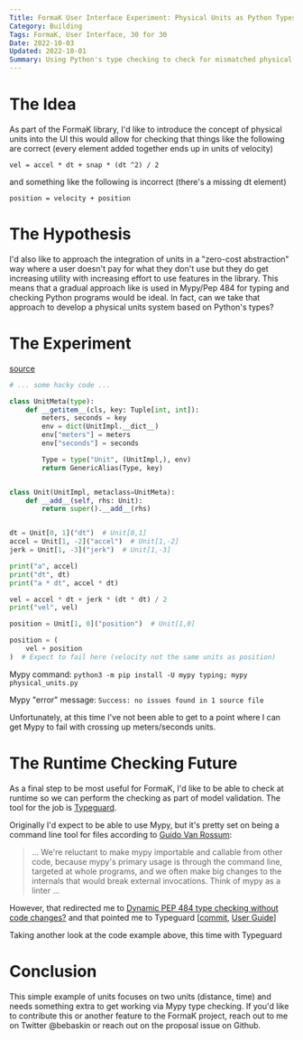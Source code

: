 ```yaml
---
Title: FormaK User Interface Experiment: Physical Units as Python Types
Category: Building
Tags: FormaK, User Interface, 30 for 30
Date: 2022-10-03
Updated: 2022-10-01
Summary: Using Python's type checking to check for mismatched physical quantities
---
```


# The Idea

As part of the FormaK library, I'd like to introduce the concept of physical
units into the UI this would allow for checking that things like the following
are correct (every element added together ends up in units of velocity)

`vel = accel * dt + snap * (dt ^2) / 2`

and something like the following is incorrect (there's a missing dt element)

`position = velocity + position`

# The Hypothesis

I'd also like to approach the integration of units in a "zero-cost abstraction"
way where a user doesn't pay for what they don't use but they do get increasing
utility with increasing effort to use features in the library. This means that
a gradual approach like is used in Mypy/Pep 484 for typing and checking Python
programs would be ideal. In fact, can we take that approach to develop a
physical units system based on Python's types?

# The Experiment

[source](https://github.com/buckbaskin/formak/blob/physical-units-demo/demo/src/physical_units.py)

```python
# ... some hacky code ...

class UnitMeta(type):
    def __getitem__(cls, key: Tuple[int, int]):
        meters, seconds = key
        env = dict(UnitImpl.__dict__)
        env["meters"] = meters
        env["seconds"] = seconds

        Type = type("Unit", (UnitImpl,), env)
        return GenericAlias(Type, key)


class Unit(UnitImpl, metaclass=UnitMeta):
    def __add__(self, rhs: Unit):
        return super().__add__(rhs)


dt = Unit[0, 1]("dt")  # Unit[0,1]
accel = Unit[1, -2]("accel")  # Unit[1,-2]
jerk = Unit[1, -3]("jerk")  # Unit[1,-3]

print("a", accel)
print("dt", dt)
print("a * dt", accel * dt)

vel = accel * dt + jerk * (dt * dt) / 2
print("vel", vel)

position = Unit[1, 0]("position")  # Unit[1,0]

position = (
    vel + position
)  # Expect to fail here (velocity not the same units as position)
```

Mypy command: `python3 -m pip install -U mypy typing; mypy physical_units.py`

Mypy "error" message: `Success: no issues found in 1 source file`

Unfortunately, at this time I've not been able to get to a point where I can
get Mypy to fail with crossing up meters/seconds units.

# The Runtime Checking Future

As a final step to be most useful for FormaK, I'd like to be able to check at
runtime so we can perform the checking as part of model validation. The tool
for the job is [Typeguard](https://github.com/agronholm/typeguard).

Originally I'd expect to be able to use Mypy, but it's pretty set on being a
command line tool for files according to [Guido Van Rossum](https://github.com/python/mypy/issues/2369#issuecomment-256984061):

> ... We're reluctant to make mypy importable and callable from other code, because mypy's primary usage is through the command line, targeted at whole programs, and we often make big changes to the internals that would break external invocations. Think of mypy as a linter ...

However, that redirected me to [Dynamic PEP 484 type checking without code
changes?](https://github.com/python/typing/issues/310)
and that pointed me to Typeguard [[commit](https://github.com/agronholm/typeguard/commit/69ce354d74b9de0cee0efc1b6509e8bb2e51ca47), [User Guide](https://typeguard.readthedocs.io/en/latest/userguide.html)]

Taking another look at the code example above, this time with Typeguard

# Conclusion

This simple example of units focuses on two units (distance, time) and needs
something extra to get working via Mypy type checking. If you'd like to
contribute this or another feature to the FormaK project, reach out to me on
Twitter @bebaskin or reach out on the proposal issue on Github.

